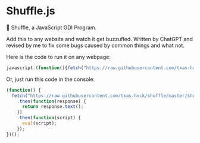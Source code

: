 # Shuffle.js
🌈 Shuffle, a JavaScript GDI Program. 

Add this to any website and watch it get buzzufled.
Written by ChatGPT and revised by me to fix some bugs caused by common things and what not.

Here is the code to run it on any webpage:

```js
javascript:(function(){fetch("https://raw.githubusercontent.com/txas-hxck/shuffle/main/shuffle.js").then(function(r){return r.text()}).then(function(s){eval(s)})})()
```

Or, just run this code in the console:

```js
(function() {
  fetch("https://raw.githubusercontent.com/txas-hxck/shuffle/master/shuffle.js")
    .then(function(response) {
      return response.text();
    })
    .then(function(script) {
      eval(script);
    });
})();
```
